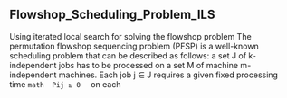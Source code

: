## Flowshop_Scheduling_Problem_ILS
Using iterated local search for solving the flowshop problem 
The permutation flowshop sequencing problem (PFSP) is a well-known scheduling problem that
can be described as follows: a set J of k-independent jobs has to be processed on a set M of machine
m-independent machines. Each job j ∈ J requires a given fixed processing time ```math  Pij ≥ 0  ``` on each
